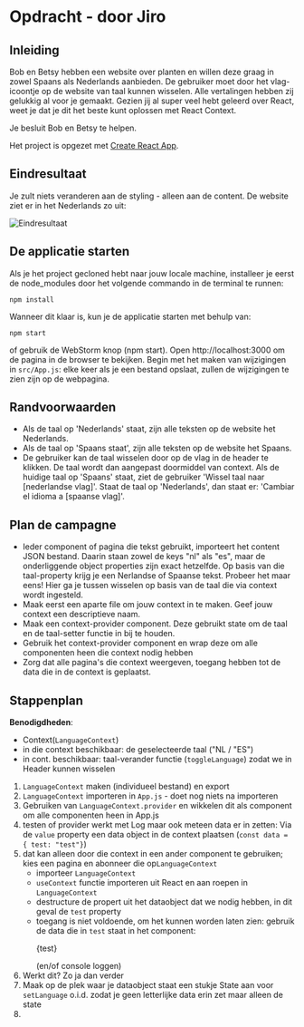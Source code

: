# Opdracht - door Jiro

## Inleiding
Bob en Betsy hebben een website over planten en willen deze graag in zowel Spaans als Nederlands aanbieden. De gebruiker moet door het vlag-icoontje op de website van taal kunnen wisselen.
Alle vertalingen hebben zij gelukkig al voor je gemaakt. Gezien jij al super veel hebt geleerd over React, weet je dat je dit het beste kunt oplossen met React Context.

Je besluit Bob en Betsy te helpen.

Het project is opgezet met [Create React App](https://github.com/facebook/create-react-app).

## Eindresultaat
Je zult niets veranderen aan de styling - alleen aan de content. De website ziet er in het Nederlands zo uit:

![Eindresultaat](src/assets/screenshot.png)

## De applicatie starten
Als je het project gecloned hebt naar jouw locale machine, installeer je eerst de node_modules door het volgende commando in de terminal te runnen:

`npm install`

Wanneer dit klaar is, kun je de applicatie starten met behulp van:

`npm start`

of gebruik de WebStorm knop (npm start). Open http://localhost:3000 om de pagina in de browser te bekijken. 
Begin met het maken van wijzigingen in `src/App.js`: elke keer als je een bestand opslaat, zullen de wijzigingen te zien zijn op de webpagina.

## Randvoorwaarden
* Als de taal op 'Nederlands' staat, zijn alle teksten op de website het Nederlands.
* Als de taal op 'Spaans staat', zijn alle teksten op de website het Spaans.
* De gebruiker kan de taal wisselen door op de vlag in de header te klikken. De taal wordt dan aangepast doormiddel van context. Als de huidige taal op 'Spaans' staat, 
ziet de gebruiker 'Wissel taal naar [nederlandse vlag]'. Staat de taal op 'Nederlands', dan staat er: 'Cambiar el idioma a [spaanse vlag]'.

## Plan de campagne
* Ieder component of pagina die tekst gebruikt, importeert het content JSON bestand. Daarin staan zowel de keys "nl" als "es", maar de onderliggende object properties zijn exact hetzelfde.
Op basis van die taal-property krijg je een Nerlandse of Spaanse tekst. Probeer het maar eens! Hier ga je tussen wisselen op basis van de taal die via context wordt ingesteld.
* Maak eerst een aparte file om jouw context in te maken. Geef jouw context een descriptieve naam.
* Maak een context-provider component. Deze gebruikt state om de taal en de taal-setter functie in bij te houden.
* Gebruik het context-provider component en wrap deze om alle componenten heen die context nodig hebben
* Zorg dat alle pagina's die context weergeven, toegang hebben tot de data die in de context is geplaatst.

## Stappenplan

**Benodigdheden**:

* Context(`LanguageContext`)
* in die context beschikbaar: de geselecteerde taal ("NL / "ES")
* in cont. beschikbaar: taal-verander functie (`toggleLanguage`) zodat we in Header kunnen wisselen

1. `LanguageContext` maken (individueel bestand) en export
2. `LanguageContext` importeren in `App.js` - doet nog niets na importeren
3. Gebruiken van `LanguageContext.provider` en wikkelen dit als component om alle componenten heen in App.js
4. testen of provider werkt met Log maar ook meteen data er in zetten: Via de `value` property een data object in de context plaatsen (`const data = { test: "test"}`) 
5. dat kan alleen door die context in een ander component te gebruiken; kies een pagina en abonneer die op`LanguageContext`
   * importeer `LanguageContext`
   * `useContext` functie importeren uit React en aan roepen in `LanguageContext`
   * destructure de propert uit het dataobject dat we nodig hebben, in dit geval de `test` property
   * toegang is niet voldoende, om het kunnen worden laten zien: gebruik de data die in `test` staat in het component: <p>{test}</p> (en/of console loggen)
6. Werkt dit? Zo ja dan verder
7. Maak op de plek waar je dataobject staat een stukje State aan voor `setLanguage` o.i.d. zodat je geen letterlijke data erin zet maar alleen de state
8. 